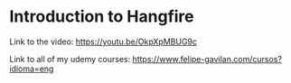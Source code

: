 # Introduction to Hangfire

Link to the video: https://youtu.be/OkpXpMBUG9c

Link to all of my udemy courses: https://www.felipe-gavilan.com/cursos?idioma=eng
